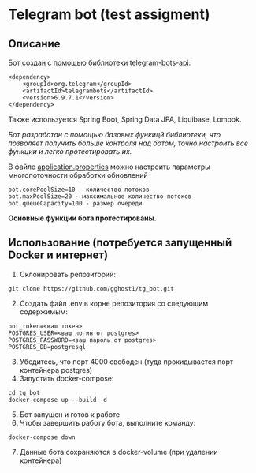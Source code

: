 # Telegram bot (test assigment)

## Описание
Бот создан с помощью библиотеки [telegram-bots-api](https://github.com/rubenlagus/TelegramBots):
```
<dependency>
    <groupId>org.telegram</groupId>
    <artifactId>telegrambots</artifactId>
    <version>6.9.7.1</version>
</dependency>
```
Также используется Spring Boot, Spring Data JPA, Liquibase, Lombok.

*Бот разработан с помощью базовых функицй библиотеки, что позволяет получить больше контроля над ботом, точно настроить все функции и легко протестировать их.*

В файле [application.properties](src/main/resources/application.properties) можно настроить параметры многопоточности обработки обновлений
```
bot.corePoolSize=10 - количество потоков
bot.maxPoolSize=20 - максимальное количество потоков
bot.queueCapacity=100 - размер очереди
```
**Основные функции бота протестированы.**

## Использование (потребуется запущенный Docker и интернет)
1. Склонировать репозиторий:
```
git clone https://github.com/gghost1/tg_bot.git
```
2. Создать файл .env в корне репозитория со следующим содержимым:
```
bot_token=<ваш токен>
POSTGRES_USER=<ваш логин от postgres>
POSTGRES_PASSWORD=<ваш пароль от postgres>
POSTGRES_DB=postgresql
```
3. Убедитесь, что порт 4000 свободен (туда прокидывается порт контейнера postgres)
4. Запустить docker-compose:
```
cd tg_bot
docker-compose up --build -d
```
5. Бот запущен и готов к работе
6. Чтобы завершить работу бота, выполните команду:
```
docker-compose down
```
7. Данные бота сохраняются в docker-volume (при удалении контейнера)